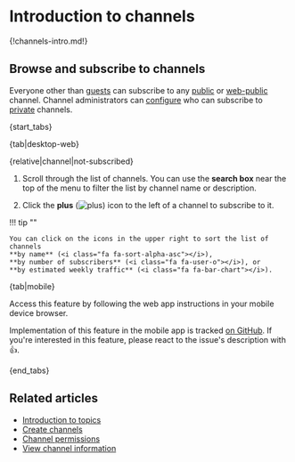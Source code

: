 # Introduction to channels

{!channels-intro.md!}

## Browse and subscribe to channels

Everyone other than [guests](/help/guest-users) can subscribe to any
[public](/help/channel-permissions#public-channels) or
[web-public](/help/channel-permissions#web-public-channels) channel. Channel
administrators can [configure](/help/configure-who-can-subscribe) who can
subscribe to [private](/help/channel-permissions#private-channels) channels.

{start_tabs}

{tab|desktop-web}

{relative|channel|not-subscribed}

1. Scroll through the list of channels. You can use the **search box** near the
   top of the menu to filter the list by channel name or description.

1. Click the **plus**
   (<img src="/static/images/help/desktop-web-plus-icon.svg" alt="plus" class="help-center-icon"/>)
   icon to the left of a channel to subscribe to it.

!!! tip ""

    You can click on the icons in the upper right to sort the list of channels
    **by name** (<i class="fa fa-sort-alpha-asc"></i>),
    **by number of subscribers** (<i class="fa fa-user-o"></i>), or
    **by estimated weekly traffic** (<i class="fa fa-bar-chart"></i>).

{tab|mobile}

Access this feature by following the web app instructions in your
mobile device browser.

Implementation of this feature in the mobile app is tracked [on
GitHub](https://github.com/zulip/zulip-flutter/issues/188). If
you're interested in this feature, please react to the issue's
description with 👍.

{end_tabs}

## Related articles

* [Introduction to topics](/help/introduction-to-topics)
* [Create channels](/help/create-channels)
* [Channel permissions](/help/channel-permissions)
* [View channel information](/help/view-channel-information)

